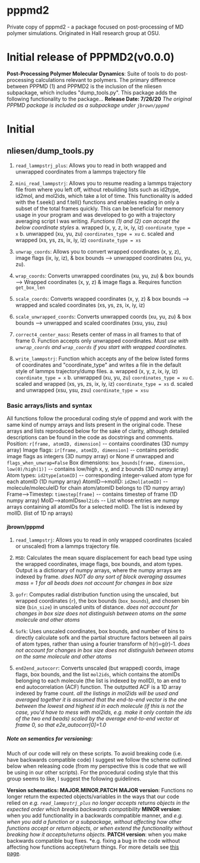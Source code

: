 # pppmd2
Private copy of pppmd2 - a package focused on post-processing of MD polymer simulations. Originated in Hall research group at OSU.

# Initial release of PPPMD2(v0.0.0)
**Post-Processing Polymer Molecular Dynamics**: Suite of tools to do post-processing calculations relevant to polymers.
The primary difference between PPPMD (1) and PPPMD2 is the inclusion of the nliesen subpackage, which includes "dump_tools.py". This package adds the following functionality to the package...
**Release Date: 7/26/20**
*The original PPPMD package is included as a subpackage under ```jbrown/pppmd```*
# Initial
## nliesen/dump_tools.py
1. ```read_lammpstrj_plus```: Allows you to read in both wrapped and unwrapped coordinates from a lammps trajectory file

2. ```mini_read_lammpstrj```: Allows you to resume reading a lammps trajectory file from where you left off, without rebuilding lists such as id2type, id2mol, and mol2ids, which take a lot of time. This functionality is added with the f.seek() and f.tell() functions and enables reading in only a subset of the total frames quickly. This can be beneficial for memory usage in your program and was developed to go with a trajectory averaging script I was writing.
*Functions (1) and (2) can accept the below coordinate styles*
    a. wrapped (x, y, z, ix, iy, iz)  ```coordinate_type = x```
    b. unwrapped (xu, yu, zu)  ```coordinates_type = xu```
    c. scaled and wrapped (xs, ys, zs, ix, iy, iz)  ```coordinate_type = xs```

3. ```unwrap_coords```: Allows you to convert wrapped coordinates (x, y, z), image flags (ix, iy, iz), & box bounds --> unwrapped coordinates (xu, yu, zu).

4. ```wrap_coords```: Converts unwrapped coordinates (xu, yu, zu) & box bounds --> Wrapped coordinates (x, y, z) & image flags
    a. Requires function ```get_box_len```

5. ```scale_coords```: Converts wrapped coordinates (x, y, z) & box bounds --> wrapped and scaled coordinates (xs, ys, zs, ix, iy, iz)

6. ```scale_unwrapped_coords```: Converts unwrapped coords (xu, yu, zu) & box bounds --> unwrapped and scaled coordinates (xsu, ysu, zsu)

7. ```correct4_center_mass```: Resets center of mass in all frames to that of frame 0. Function accepts only unwrapped coordinates.
    *Must use with ```unwrap_coords``` and ```wrap_coords``` if you start with wrapped coordinates.*

8. ```write_lammpstrj```: Function which accepts any of the below listed forms of coordinates and "coordinate_type" and writes a file in the default style of lammps trajectory/dump files.
    a. wrapped (x, y, z, ix, iy, iz)  ```coordinate_type = x```
    b. unwrapped (xu, yu, zu)  ```coordinates_type = xu```
    c. scaled and wrapped (xs, ys, zs, ix, iy, iz)  ```coordinate_type = xs```
    d. scaled and unwrapped (xsu, ysu, zsu)  ```coordinate_type = xsu```

### Basic arrays/lists and syntax
All functions follow the procedural coding style of pppmd and work with the same kind of numpy arrays and lists present in the original code. These arrays and lists reproduced below for the sake of clarity, although detailed descriptions can be found in the code as docstrings and comments.
Position: ```r[frame, atomID, dimension]```  -- contains coordinates (3D numpy array)
Image flags: ```ir[frame, atomID, dimension]``` -- contains periodic image flags as integers  (3D numpy array) or None if unwrapped and ```flags_when_unwrap=False```
Box dimensions: ```box_bounds[frame, dimension, low(0)/high(1)]``` -- contains low/high x, y, and z bounds  (3D numpy array)
Atom types: ```id2type[atomID]``` -- corresponding integer-valued atom type for each atomID  (1D numpy array)
AtomID-->molID: ```id2mol[atomID]``` -- molecule/moleculeID for chain atom/atomID belongs to  (1D numpy array)
Frame-->Timestep: ```timestep[frame]``` -- contains timestep of frame (1D numpy array)
MolD-->atomIDs```mol2ids``` -- List whose entries are numpy arrays containing all atomIDs for a selected molID. The list is indexed by molID. (list of 1D np arrays)

#### jbrown/pppmd

1. ```read_lammpstrj```: Allows you to read in only wrapped coordinates (scaled or unscaled) from a lammps trajectory file.

2. ```MSD```: Calculates the mean square displacement for each bead type using the wrapped coordinates, image flags, box bounds, and atom types. Output is a dictionary of numpy arrays, where the numpy arrays are indexed by frame.
    *does NOT do any sort of block averaging*
    *assumes mass = 1 for all beads*
    *does not account for changes in box size*

3. ```gofr```: Computes radial distribution function using the unscaled, but wrapped coordinates (```r```), the box bounds (```box_bounds```), and chosen
bin size (```bin_size```) in unscaled units of distance.
     *does not account for changes in box size*
     *does not distinguish between atoms on the same molecule and other atoms*

4. ```Sofk```: Uses unscaled coordinates, box bounds, and number of bins to directly calculate sofk and the partial structure factors between all pairs of atom types, rather than using a fourier transform of h(r)=g(r)-1. 
     *does not account for changes in box size*
     *does not distinguish between atoms on the same molecule and other atoms*

5. ```end2end_autocorr```: Converts unscaled (but wrapped) coords, image flags, box bounds, and the list ```mol2ids```, which contains the atomIDs belonging to each molecule (the list is indexed by molID), to an end to end autocorrelation (ACF) function. The outputted ACF is a 1D array indexed by frame count. 
    *all the listings in mol2ids will be used and averaged together*
    *it is assumed that the end-to-end vector is the one between the lowest and highest id in each molecule (if this is not the case, you'd have to mess with mol2ids, e.g. make it only contain the ids of the two end beads)*
    *scaled by the average end-to-end vector at frame 0, so that e2e_autocorr[0]=1.0*

##### Note on semantics for versioning:
Much of our code will rely on these scripts. To avoid breaking code (i.e. have backwards compatible code) I suggest we follow the scheme outlined below when releasing code (from my perspective this is code that we will be using in our other scripts). For the procedural coding style that this group seems to like, I suggest the following guidelines.

**Version schematics: MAJOR.MINOR.PATCH**
    **MAJOR version**: Functions no longer return the expected objects/variables in the ways that our code relied on
         *e.g. ```read_lammpstrj_plus``` no longer accepts returns objects in the expected order which breaks backwards compatibility*
    **MINOR version**: when you add functionality in a backwards compatible manner, and
        *e.g. when you add a function or a subpackage, without affecting how other functions accept or return objects, or when extend the functionality without breaking how it accepts/returns objects.*
    **PATCH version**: when you make backwards compatible bug fixes.
        *e.g. fixing a bug in the code without affecting how functions accept/return things.
For more details see [this page](https://semver.org/).
